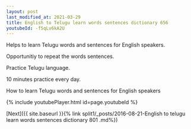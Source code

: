 ```yaml
---
layout: post
last_modified_at: 2021-03-29
title: English to Telugu learn words sentences dictionary 656 
youtubeId: -f5qLv6kA2U
---
```

 
 
Helps to learn Telugu words and sentences for English speakers.

Opportunitiy to repeat the words sentences. 

Practice Telugu language. 
 
10 minutes practice every day. 
 
How to learn Telugu words and sentences for English speakers 
 
{% include youtubePlayer.html id=page.youtubeId %}
 
 
[Next]({{ site.baseurl }}{% link  split1/_posts/2016-08-21-English to telugu learn words sentences dictionary 801 .md%})
 
